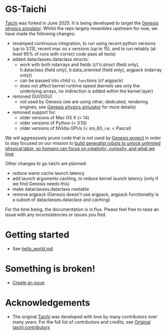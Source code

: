 # GS-Taichi

[Taichi](https://github.com/taichi-dev/taichi) was forked in June 2025. It is being developed to target the [Genesis physics simulator](https://github.com/Genesis-Embodied-AI/Genesis). Whilst the repo largely resembles upstream for now, we have made the following changes:
- revamped continuous integration, to run using recent python versions (up to 3.13), recent mac os x versions (up to 15), and to run reliably (at least 95% of runs with correct code pass all tests)
- added dataclasses.dataclass structs:
    - work with both ndarrays and fields (cf ti.struct (field only), ti.dataclass (field only), ti.data_oriented (field only), argpack (ndarray only))
    - can be passed into child `ti.func`tions (cf argpack)
    - does not affect kernel runtime speed (kernels see only the underlying arrays, no indirection is added within the kernel layer)
- removed GUI/GGUI
    - not used by Genesis (we are using other, dedicated, rendering engines, see [Genesis physics simulator](https://github.com/Genesis-Embodied-AI/Genesis) for more details)
- removed support for:
    - older versions of Mac OS X (< 14)
    - older versions of Python (< 3.10)
    - older versions of NVidia GPUs (< sm_60, i.e. < Pascal)

We will aggressively prune code that is not used by [Genesis project](https://github.com/Genesis-Embodied-AI/Genesis) in order to stay focused on our mission to [build generalist robots to unlock unlimited physical labor, so humans can focus on creativity, curiosity, and what we love](https://genesis-ai.company/)

Other changes to gs-taichi are planned:
- reduce warm cache launch latency
- add launch arguments caching, to reduce kernel launch latency (only if we find Genesis needs this)
- make dataclasses.dataclass nestable
- remove argpack (Genesis doesn't use argpack, argpack functionality is a subset of dataclasses.dataclass and caching)

For the time being, the documentation is in flux. Please feel free to raise an issue with any inconsistencies or issues you find.

# Getting started

- See [hello_world.md](docs/lang/articles/get-started/hello_world.md)

# Something is broken!

- [Create an issue](https://github.com/Genesis-Embodied-AI/taichi/issues/new/choose)

# Acknowledgements

- The original [Taichi](https://github.com/taichi-dev/taichi) was developed with love by many contributors over many years. For the full list of contributors and credits, see [Original taichi contributors](https://github.com/taichi-dev/taichi?tab=readme-ov-file#contributing)
